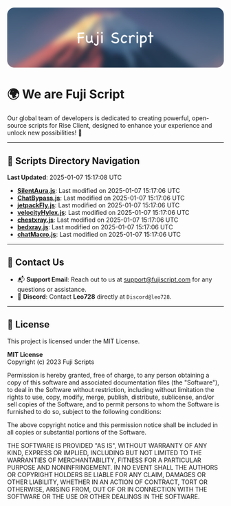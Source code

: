 ![Banner](.github/b.webp)

# 🌍 **We are Fuji Script**

Our global team of developers is dedicated to creating powerful, open-source scripts for Rise Client, designed to enhance your experience and unlock new possibilities! 🌟

---
<!-- SCRIPTS_NAVIGATION_START -->
## 📂 **Scripts Directory Navigation**

**Last Updated**: 2025-01-07 15:17:08 UTC

- **[SilentAura.js](scripts/SilentAura.js)**: Last modified on 2025-01-07 15:17:06 UTC
- **[ChatBypass.js](scripts/ChatBypass.js)**: Last modified on 2025-01-07 15:17:06 UTC
- **[jetpackFly.js](scripts/jetpackFly.js)**: Last modified on 2025-01-07 15:17:06 UTC
- **[velocityHylex.js](scripts/velocityHylex.js)**: Last modified on 2025-01-07 15:17:06 UTC
- **[chestxray.js](scripts/chestxray.js)**: Last modified on 2025-01-07 15:17:06 UTC
- **[bedxray.js](scripts/bedxray.js)**: Last modified on 2025-01-07 15:17:06 UTC
- **[chatMacro.js](scripts/chatMacro.js)**: Last modified on 2025-01-07 15:17:06 UTC

<!-- SCRIPTS_NAVIGATION_END -->

---

## 💬 **Contact Us**  
- 📬 **Support Email**: Reach out to us at [support@fujiscript.com](mailto:support@fujiscript.com) for any questions or assistance.  
- 💬 **Discord**: Contact **Leo728** directly at `Discord@leo728`.

---

## 📜 **License**

This project is licensed under the MIT License.  

**MIT License**  
Copyright (c) 2023 Fuji Scripts  

Permission is hereby granted, free of charge, to any person obtaining a copy of this software and associated documentation files (the "Software"), to deal in the Software without restriction, including without limitation the rights to use, copy, modify, merge, publish, distribute, sublicense, and/or sell copies of the Software, and to permit persons to whom the Software is furnished to do so, subject to the following conditions:  

The above copyright notice and this permission notice shall be included in all copies or substantial portions of the Software.  

THE SOFTWARE IS PROVIDED "AS IS", WITHOUT WARRANTY OF ANY KIND, EXPRESS OR IMPLIED, INCLUDING BUT NOT LIMITED TO THE WARRANTIES OF MERCHANTABILITY, FITNESS FOR A PARTICULAR PURPOSE AND NONINFRINGEMENT. IN NO EVENT SHALL THE AUTHORS OR COPYRIGHT HOLDERS BE LIABLE FOR ANY CLAIM, DAMAGES OR OTHER LIABILITY, WHETHER IN AN ACTION OF CONTRACT, TORT OR OTHERWISE, ARISING FROM, OUT OF OR IN CONNECTION WITH THE SOFTWARE OR THE USE OR OTHER DEALINGS IN THE SOFTWARE.  
